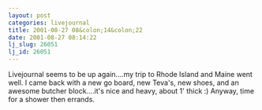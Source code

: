 ```yaml
---
layout: post
categories: livejournal
title: 2001-08-27 08&colon;14&colon;22
date: 2001-08-27 08:14:22
lj_slug: 26051
lj_id: 26051
---
```

Livejournal seems to be up again....my trip to Rhode Island and Maine went well. I came back with a new go board, new Teva's, new shoes, and an awesome butcher block....it's nice and heavy, about 1' thick :) Anyway, time for a shower then errands.
